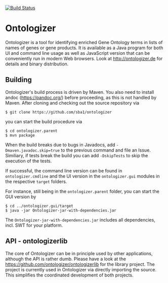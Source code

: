 [![Build Status](https://travis-ci.org/sba1/ontologizer.svg?branch=master)](https://travis-ci.org/sba1/ontologizer)

Ontologizer
===========

Ontologizer is a tool for identifying enriched Gene Ontology terms in lists of names
of genes or gene products. It is available as a Java program for both UI and
command line usage as well as JavaScript version that can be conveniently run in
modern Web browsers. Look at http://ontologizer.de for details and binary
distribution.

Building
--------

Ontologizer's build process is driven by Maven. You also need to install
andoc (https://pandoc.org/) before proceeding, as this is not handled
by Maven. After cloning and checking out the source repository via
```
$ git clone https://github.com/sba1/ontologizer
```

you can start the build procedure via

```
$ cd ontologizer.parent
$ mvn package
```

When the build breaks due to bugs in Javadocs, add ```-Dmaven.javadoc.skip=true``` to the
previous command and file an Issue. Similiary, if tests break the build you can add
```-DskipTests``` to skip the execution of the tests.

If successful, the command line version can be found in ```ontologizer.cmdline``` and the
UI version in the ```ontologizer.gui``` modules in the respective ```target``` folders.

For instance, still being in the ```ontologizer.parent``` folder, you can start the GUI
version by

```
$ cd ../ontologizer.gui/target
$ java -jar Ontologizer-jar-with-dependencies.jar
```

The ```Ontologizer-jar-with-dependencies.jar``` includes all dependencies, incl. SWT
for your platform.

API - ontologizerlib
--------------------

The core of Ontologizer can be in principle used by other applications, although the API
is rather dumb. Please have a look at the https://github.com/ontologizer/ontologizerlib
for the library project. The project is currently used in Ontologizer via directly
importing the source. This simplifies the coordinated development of both projects.
